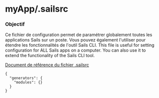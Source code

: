 # myApp/.sailsrc
### Objectif

Ce fichier de configuration permet de paramétrer globalement toutes les applications Sails sur un poste. Vous pouvez également l'utiliser pour étendre les fonctionnalités de l'outil Sails CLI.
This file is useful for setting configuration for ALL Sails apps on a computer.  You can also use it to extend the functionality of the Sails CLI tool.

[Document de référence du fichier .sailsrc](http://sailsjs.org/documentation/reference/Configuration/Configuration.html)



<docmeta name="displayName" value=".sailsrc">

```
{
  "generators": {
    "modules": {}
  }
}
```
